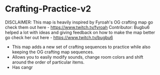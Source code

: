 # Crafting-Practice-v2
DISCLAIMER: This map is heavily inspired by Fyroah's OG crafting map go check them out here - https://www.twitch.tv/fyroah
Contributor: Bugbu6 helped a lot with ideas and giving feedback on how to make the map better go check her out here - https://www.twitch.tv/bugbu6
- This map adds a new set of crafting sequences to practice while also keeping the OG crafting map sequences.
- Allows you to easily modify sounds, change room colors and shift around the order of particular items.
- Has cangr
